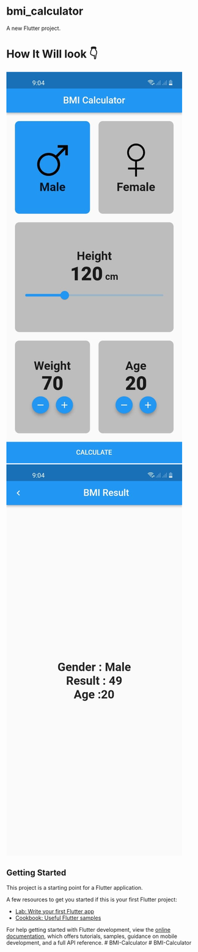 # bmi_calculator

A new Flutter project.
# How It Will look 👇
![Home Screen](https://raw.githubusercontent.com/Abdelfatah-Darwish/BMI-Calculator/main/01.jpg)
![Result](https://github.com/Abdelfatah-Darwish/BMI-Calculator/blob/main/02.jpg?raw=true)



## Getting Started

This project is a starting point for a Flutter application.

A few resources to get you started if this is your first Flutter project:

- [Lab: Write your first Flutter app](https://docs.flutter.dev/get-started/codelab)
- [Cookbook: Useful Flutter samples](https://docs.flutter.dev/cookbook)

For help getting started with Flutter development, view the
[online documentation](https://docs.flutter.dev/), which offers tutorials,
samples, guidance on mobile development, and a full API reference.
#   B M I - C a l c u l a t o r 
 
 #   B M I - C a l c u l a t o r 
 
 
